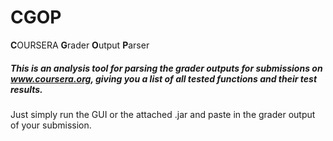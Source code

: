 # CGOP
 **C**OURSERA **G**rader **O**utput **P**arser

##### This is an analysis tool for parsing the grader outputs for submissions on www.coursera.org, giving you a list of all tested functions and their test results.
Just simply run the GUI or the attached .jar and paste in the grader output of your submission. 
